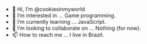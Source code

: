 - 👋 Hi, I’m @cookiesinmyworld
- 👀 I’m interested in ... Game programming.
- 🌱 I’m currently learning ... JavaScript.
- 💞️ I’m looking to collaborate on ... Nothing (for now).
- 📫 How to reach me ... I live in Brazil.

<!---
cookiesinmyworld/cookiesinmyworld is a ✨ special ✨ repository because its `README.md` (this file) appears on your GitHub profile.
You can click the Preview link to take a look at your changes.
--->
